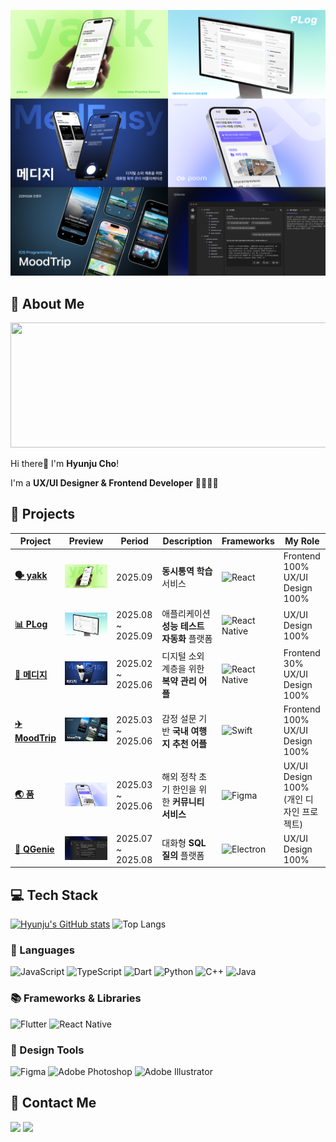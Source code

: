 ![Cover](docs/cover.png)

## 💫 About Me

<a href="https://www.gitanimals.org/en_US?utm_medium=image&utm_source=hyynjju&utm_content=line">
  <img
    src="https://render.gitanimals.org/lines/hyynjju?pet-id=646877318188624231"
    width="600"
    height="200"
  />
</a>


Hi there👋 I'm **Hyunju Cho**!

I'm a **UX/UI Designer & Frontend Developer** 👩🏻‍💻💭

## 🚀 Projects

| Project                                                                                                               | Preview                        | Period            | Description                                    | Frameworks                                                                                                        | My Role                                     |
| --------------------------------------------------------------------------------------------------------------------- | ------------------------------ | ----------------- | ---------------------------------------------- | ----------------------------------------------------------------------------------------------------------------- | ------------------------------------------- |
| [**🗣️ yakk**](https://github.com/yakk-kr/yakk)                                                                        | ![yakk](docs/yakk.png)         | 2025.09           | **동시통역 학습** 서비스                       | ![React](https://img.shields.io/badge/React-20232A?style=flat-square&logo=react&logoColor=61DAFB)                 | Frontend 100%<br>UX/UI Design 100%          |
| [**📊 PLog**](https://github.com/team-Plog)                                                                           | ![PLog](docs/plog.png)         | 2025.08 ~ 2025.09 | 애플리케이션 **성능 테스트 자동화** 플랫폼     | ![React Native](https://img.shields.io/badge/React%20Native-20232A?style=flat-square&logo=react&logoColor=61DAFB) | UX/UI Design 100%                           |
| [**💊 메디지**](https://github.com/team-medeasy)                                                                      | ![MedEasy](docs/medeasy.png)   | 2025.02 ~ 2025.06 | 디지털 소외 계층을 위한 **복약 관리 어플**     | ![React Native](https://img.shields.io/badge/React%20Native-20232A?style=flat-square&logo=react&logoColor=61DAFB) | Frontend 30%<br>UX/UI Design 100%           |
| [**✈️ MoodTrip**](https://github.com/hyynjju/MoodTrip)                                                                | ![MoodTrip](docs/moodtrip.png) | 2025.03 ~ 2025.06 | 감정 설문 기반 **국내 여행지 추천 어플**       | ![Swift](https://img.shields.io/badge/Swift-FA7343?style=flat-square&logo=swift&logoColor=white)                  | Frontend 100%<br>UX/UI Design 100%          |
| [**🌏 품**](https://www.figma.com/design/AcciIrsdLuedTcOn94sB6x/Poom---UX-UI-Design?node-id=0-1&t=KK93oH5BGJklErkE-1) | ![Poom](docs/poom.png)         | 2025.03 ~ 2025.06 | 해외 정착 초기 한인을 위한 **커뮤니티 서비스** | ![Figma](https://img.shields.io/badge/Figma-F24E1E?style=flat-square&logo=figma&logoColor=white)                  | UX/UI Design 100%<br>(개인 디자인 프로젝트) |
| [**📶 QGenie**](https://github.com/Queryus)                                                                           | ![QGenie](docs/qgenie.png)     | 2025.07 ~ 2025.08 | 대화형 **SQL 질의** 플랫폼                     | ![Electron](https://img.shields.io/badge/Electron-47848F?style=flat-square&logo=electron&logoColor=white)         | UX/UI Design 100%                           |

## 💻 Tech Stack

[![Hyunju's GitHub stats](https://github-readme-stats.vercel.app/api?username=hyynjju&hide=stars,contribs=true&show_icons=true&&theme=prussian)](https://github.com/hyynjju/github-readme-stats)
![Top Langs](https://github-readme-stats.vercel.app/api/top-langs/?username=hyynjju&layout=compact&&theme=prussian)

### 📝 Languages

![JavaScript](https://img.shields.io/badge/JavaScript-F7DF1E?style=for-the-badge&logo=javascript&logoColor=black)
![TypeScript](https://img.shields.io/badge/TypeScript-3178C6?style=for-the-badge&logo=typescript&logoColor=white)
![Dart](https://img.shields.io/badge/Dart-0175C2?style=for-the-badge&logo=dart&logoColor=white)
![Python](https://img.shields.io/badge/Python-3776AB?style=for-the-badge&logo=python&logoColor=white)
![C++](https://img.shields.io/badge/C%2B%2B-00599C?style=for-the-badge&logo=c%2B%2B&logoColor=white)
![Java](https://img.shields.io/badge/Java-007396?style=for-the-badge&logo=java&logoColor=white)

### 📚 Frameworks & Libraries

![Flutter](https://img.shields.io/badge/Flutter-02569B?style=for-the-badge&logo=flutter&logoColor=white)
![React Native](https://img.shields.io/badge/React_Native-61DAFB?style=for-the-badge&logo=react&logoColor=white)

### 🎨 Design Tools

![Figma](https://img.shields.io/badge/Figma-F2F2F2?style=for-the-badge&logo=figma&logoColor=black)
![Adobe Photoshop](https://img.shields.io/badge/Adobe_Photoshop-31A8FF?style=for-the-badge&logo=adobe-photoshop&logoColor=white)
![Adobe Illustrator](https://img.shields.io/badge/Adobe_Illustrator-FF7014?style=for-the-badge&logo=adobe-illustrator&logoColor=white)

## 📮 Contact Me

<a href="https://www.instagram.com/hyynjju/"><img src="https://img.shields.io/badge/Instagram-%23E4405F?style=for-the-badge&logo=instagram&logoColor=white"/></a>
<a href="mailto:hyynjju@gmail.com"><img src="https://img.shields.io/badge/Gmail-D14836?style=for-the-badge&logo=gmail&logoColor=white"/></a>

